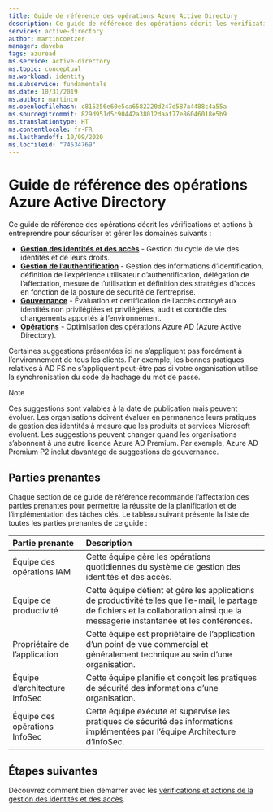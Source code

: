 ```yaml
---
title: Guide de référence des opérations Azure Active Directory
description: Ce guide de référence des opérations décrit les vérifications et actions à entreprendre pour sécuriser et garantir les opérations, la gouvernance, l’authentification ainsi que la gestion des identités et des accès.
services: active-directory
author: martincoetzer
manager: daveba
tags: azuread
ms.service: active-directory
ms.topic: conceptual
ms.workload: identity
ms.subservice: fundamentals
ms.date: 10/31/2019
ms.author: martinco
ms.openlocfilehash: c815256e60e5ca6582220d247d587a4488c4a55a
ms.sourcegitcommit: 829d951d5c90442a38012daaf77e86046018e5b9
ms.translationtype: HT
ms.contentlocale: fr-FR
ms.lasthandoff: 10/09/2020
ms.locfileid: "74534769"
---
```

# <a name="azure-active-directory-operations-reference-guide"></a>Guide de référence des opérations Azure Active Directory

Ce guide de référence des opérations décrit les vérifications et actions à entreprendre pour sécuriser et gérer les domaines suivants :

- **[Gestion des identités et des accès](active-directory-ops-guide-iam.md)** - Gestion du cycle de vie des identités et de leurs droits.
- **[Gestion de l’authentification](active-directory-ops-guide-auth.md)** - Gestion des informations d’identification, définition de l’expérience utilisateur d’authentification, délégation de l’affectation, mesure de l’utilisation et définition des stratégies d’accès en fonction de la posture de sécurité de l’entreprise.
- **[Gouvernance](active-directory-ops-guide-govern.md)** - Évaluation et certification de l’accès octroyé aux identités non privilégiées et privilégiées, audit et contrôle des changements apportés à l’environnement.
- **[Opérations](active-directory-ops-guide-ops.md)** - Optimisation des opérations Azure AD (Azure Active Directory).

Certaines suggestions présentées ici ne s’appliquent pas forcément à l’environnement de tous les clients. Par exemple, les bonnes pratiques relatives à AD FS ne s’appliquent peut-être pas si votre organisation utilise la synchronisation du code de hachage du mot de passe.

> [!NOTE]
> Ces suggestions sont valables à la date de publication mais peuvent évoluer. Les organisations doivent évaluer en permanence leurs pratiques de gestion des identités à mesure que les produits et services Microsoft évoluent. Les suggestions peuvent changer quand les organisations s’abonnent à une autre licence Azure AD Premium. Par exemple, Azure AD Premium P2 inclut davantage de suggestions de gouvernance.

## <a name="stakeholders"></a>Parties prenantes

Chaque section de ce guide de référence recommande l’affectation des parties prenantes pour permettre la réussite de la planification et de l’implémentation des tâches clés. Le tableau suivant présente la liste de toutes les parties prenantes de ce guide :

| Partie prenante | Description |
| :- | :- |
| Équipe des opérations IAM | Cette équipe gère les opérations quotidiennes du système de gestion des identités et des accès. |
| Équipe de productivité | Cette équipe détient et gère les applications de productivité telles que l’e-mail, le partage de fichiers et la collaboration ainsi que la messagerie instantanée et les conférences. |
| Propriétaire de l’application | Cette équipe est propriétaire de l’application d’un point de vue commercial et généralement technique au sein d’une organisation. |
| Équipe d’architecture InfoSec | Cette équipe planifie et conçoit les pratiques de sécurité des informations d’une organisation. |
| Équipe des opérations InfoSec | Cette équipe exécute et supervise les pratiques de sécurité des informations implémentées par l’équipe Architecture d’InfoSec. |

## <a name="next-steps"></a>Étapes suivantes

Découvrez comment bien démarrer avec les [vérifications et actions de la gestion des identités et des accès](active-directory-ops-guide-iam.md).
